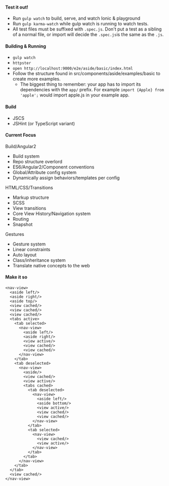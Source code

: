 
#### Test it out!

- Run `gulp watch` to build, serve, and watch Ionic & playground
- Run `gulp karma-watch` while gulp watch is running to watch tests.
- All test files must be suffixed with `.spec.js`. Don't put a test as a sibling of a normal file, or import will decide the `.spec.js`is the same as the `.js`.

#### Building & Running

- `gulp watch`
- `httpster`
- `open http://localhost:9000/e2e/aside/basic/index.html`
- Follow the structure found in src/components/aside/examples/basic
  to create more examples.
  * The biggest thing to remember: your app has to import its dependencies with the `app/` prefix. 
    For example `import {Apple} from 'apple';` would import apple.js in your example app.

#### Build

- JSCS
- JSHint (or TypeScript variant)

#### Current Focus

Build/Angular2
 - Build system
 - Repo structure overlord
 - ES6/Angular2/Component conventions
 - Global/Attribute config system
 - Dynamically assign behaviors/templates per config

HTML/CSS/Transitions
 - Markup structure
 - SCSS
 - View transitions
 - Core View History/Navigation system
 - Routing
 - Snapshot

Gestures
 - Gesture system
 - Linear constraints
 - Auto layout
 - Class/inheritance system
 - Translate native concepts to the web


#### Make it so

```
<nav-view>
  <aside left/>
  <aside right/>
  <aside top/>
  <view cached/>
  <view cached/>
  <view cached/>
  <tabs active>
    <tab selected>
      <nav-view>
        <aside left/>
        <aside right/>
        <view active/>
        <view cached/>
        <view cached/>
      </nav-view>
    </tab>
    <tab deselected>
      <nav-view>
        <aside/>
        <view cached/>
        <view active/>
        <tabs cached>
          <tab deselected>
            <nav-view>
              <aside left/>
              <aside bottom/>
              <view active/>
              <view cached/>
              <view cached/>
            </nav-view>
          </tab>
          <tab selected>
            <nav-view>
              <view cached/>
              <view active/>
            </nav-view>
          </tab>
        </tab>
      </nav-view>
    </tab>
  </tab>
  <view cached/>
</nav-view>
```
